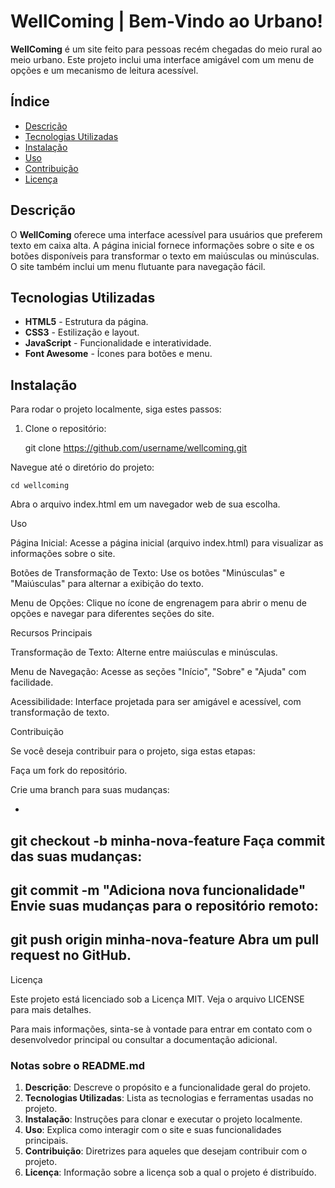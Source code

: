 # WellComing | Bem-Vindo ao Urbano!

**WellComing** é um site feito para pessoas recém chegadas do meio rural ao meio urbano. Este projeto inclui uma interface amigável com um menu de opções e um mecanismo de leitura acessível.

## Índice

- [Descrição](#descrição)
- [Tecnologias Utilizadas](#tecnologias-utilizadas)
- [Instalação](#instalação)
- [Uso](#uso)
- [Contribuição](#contribuição)
- [Licença](#licença)

## Descrição

O **WellComing** oferece uma interface acessível para usuários que preferem texto em caixa alta. A página inicial fornece informações sobre o site e os botões disponíveis para transformar o texto em maiúsculas ou minúsculas. O site também inclui um menu flutuante para navegação fácil.

## Tecnologias Utilizadas

- **HTML5** - Estrutura da página.
- **CSS3** - Estilização e layout.
- **JavaScript** - Funcionalidade e interatividade.
- **Font Awesome** - Ícones para botões e menu.

## Instalação

Para rodar o projeto localmente, siga estes passos:

1. Clone o repositório:

	git clone https://github.com/username/wellcoming.git

Navegue até o diretório do projeto:

	cd wellcoming

Abra o arquivo index.html em um navegador web de sua escolha.

Uso

Página Inicial: Acesse a página inicial (arquivo index.html) para visualizar as informações sobre o site.

Botões de Transformação de Texto: Use os botões "Minúsculas" e "Maiúsculas" para alternar a exibição do texto.

Menu de Opções: Clique no ícone de engrenagem para abrir o menu de opções e navegar para diferentes seções do site.

Recursos Principais

Transformação de Texto: Alterne entre maiúsculas e minúsculas.

Menu de Navegação: Acesse as seções "Início", "Sobre" e "Ajuda" com facilidade.

Acessibilidade: Interface projetada para ser amigável e acessível, com transformação de texto.

Contribuição

Se você deseja contribuir para o projeto, siga estas etapas:

Faça um fork do repositório.

Crie uma branch para suas mudanças:

-
git checkout -b minha-nova-feature
Faça commit das suas mudanças:
-
git commit -m "Adiciona nova funcionalidade"
Envie suas mudanças para o repositório remoto:
-
git push origin minha-nova-feature
Abra um pull request no GitHub.
-

Licença

Este projeto está licenciado sob a Licença MIT. Veja o arquivo LICENSE para mais detalhes.

Para mais informações, sinta-se à vontade para entrar em contato com o desenvolvedor principal ou consultar a documentação adicional.


### **Notas sobre o README.md**

1. **Descrição**: Descreve o propósito e a funcionalidade geral do projeto.
2. **Tecnologias Utilizadas**: Lista as tecnologias e ferramentas usadas no projeto.
3. **Instalação**: Instruções para clonar e executar o projeto localmente.
4. **Uso**: Explica como interagir com o site e suas funcionalidades principais.
5. **Contribuição**: Diretrizes para aqueles que desejam contribuir com o projeto.
6. **Licença**: Informação sobre a licença sob a qual o projeto é distribuído.
